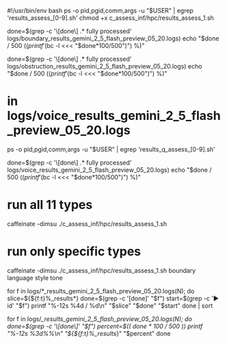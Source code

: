 
#!/usr/bin/env bash
ps -o pid,pgid,comm,args -u "$USER" | egrep 'results_assess_[0-9].sh'
chmod +x c_assess_inf/hpc/results_assess_1.sh

done=$(grep -c '\[done\] .* fully processed' logs/boundary_results_gemini_2_5_flash_preview_05_20.logs)
echo "$done / 500  ($(printf '%0.1f' "$(bc -l <<< "$done*100/500")") %)"

done=$(grep -c '\[done\] .* fully processed' logs/obstruction_results_gemini_2_5_flash_preview_05_20.logs)
echo "$done / 500  ($(printf '%0.1f' "$(bc -l <<< "$done*100/500")") %)"


# in logs/voice_results_gemini_2_5_flash_preview_05_20.logs
ps -o pid,pgid,comm,args -u "$USER" | egrep 'results_q_assess_[0-9].sh'


done=$(grep -c '\[done\] .* fully processed' logs/voice_results_gemini_2_5_flash_preview_05_20.logs)
echo "$done / 500  ($(printf '%0.1f' "$(bc -l <<< "$done*100/500")") %)"


# run all 11 types
  caffeinate -dimsu ./c_assess_inf/hpc/results_assess_1.sh

# run only specific types
  caffeinate -dimsu ./c_assess_inf/hpc/results_assess_1.sh boundary language style tone


for f in logs/*_results_gemini_2_5_flash_preview_05_20.logs(N); do
  slice=${${f:t}%_results*}
  done=$(grep -c '\[done\]' "$f")
  start=$(grep -c '▶ id'   "$f")
  printf "%-12s %4d / %d\n" "$slice" "$done" "$start"
done | sort

for f in logs/*_results_gemini_2_5_flash_preview_05_20.logs(N); do
  done=$(grep -c '\[done\]' "$f")
  percent=$(( done * 100 / 500 ))
  printf "%-12s %3d%%\n" "${${f:t}%_results*}" "$percent"
done
